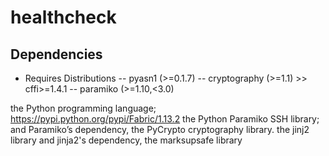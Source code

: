 # healthcheck

## Dependencies


- Requires Distributions
-- pyasn1 (>=0.1.7)
-- cryptography (>=1.1) >> cffi>=1.4.1
-- paramiko (>=1.10,<3.0)


the Python programming language;
https://pypi.python.org/pypi/Fabric/1.13.2
the Python Paramiko SSH library;
and Paramiko’s dependency, the PyCrypto cryptography library.
the jinj2 library
and jinja2's dependency, the marksupsafe library

